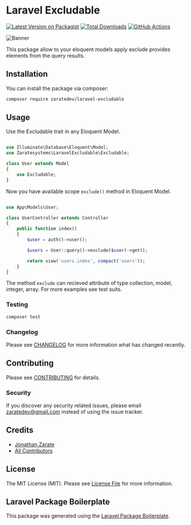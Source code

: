 # Laravel Excludable

[![Latest Version on Packagist](https://img.shields.io/packagist/v/zaratedev/laravel-excludable.svg?style=flat-square)](https://packagist.org/packages/zaratesystems/laravel-excludable)
[![Total Downloads](https://img.shields.io/packagist/dt/zaratedev/laravel-excludable.svg?style=flat-square)](https://packagist.org/packages/zaratedev/laravel-excludable)
[![GitHub Actions](https://github.com/zaratedev/laravel-excludable/actions/workflows/main.yml/badge.svg?branch=main)](https://github.com/zaratedev/laravel-excludable/actions/workflows/main.yml)

![Banner](
https://banners.beyondco.de/Laravel%20Excludable.png?theme=dark&packageManager=composer+require&packageName=zaratesystems%2Flaravel-excludable&pattern=connections&style=style_2&description=Exclude+the+provided+elements+from+the+query+results&md=1&showWatermark=1&fontSize=100px&images=https%3A%2F%2Flaravel.com%2Fimg%2Flogomark.min.svg)

This package allow to your eloquent models apply exclude provides elements from the query results.

## Installation

You can install the package via composer:

```bash
composer require zaratedev/laravel-excludable
```

## Usage
Use the Excludable trait in any Eloquent Model.

```php

use Illuminate\Database\Eloquent\Model;
use Zaratesystems\LaravelExcludable\Excludable;

class User extends Model
{
    use Excludable;
}
```

Now you have available scope `exclude()` method in Eloquent Model.

```php

use App\Models\User;

class UserController extends Controller
{
    public function index()
    {
        $user = auth()->user();

        $users = User::query()->exclude($user)->get();

        return view('users.index', compact('users'));
    }
}
```

The method `exclude` can recieved attribute of type collection, model, integer, array. For more examples see test suits.

### Testing

```bash
composer test
```

### Changelog

Please see [CHANGELOG](CHANGELOG.md) for more information what has changed recently.

## Contributing

Please see [CONTRIBUTING](CONTRIBUTING.md) for details.

### Security

If you discover any security related issues, please email zaratedev@gmail.com instead of using the issue tracker.

## Credits

-   [Jonathan Zarate](https://github.com/zaratesystems)
-   [All Contributors](../../contributors)

## License

The MIT License (MIT). Please see [License File](LICENSE.md) for more information.

## Laravel Package Boilerplate

This package was generated using the [Laravel Package Boilerplate](https://laravelpackageboilerplate.com).
